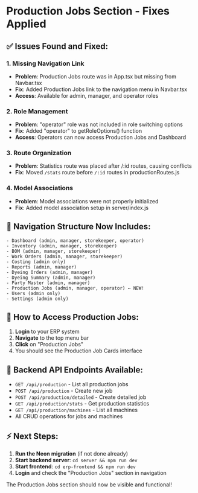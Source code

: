 # Production Jobs Section - Fixes Applied

## ✅ Issues Found and Fixed:

### 1. **Missing Navigation Link**
- **Problem**: Production Jobs route was in App.tsx but missing from Navbar.tsx
- **Fix**: Added Production Jobs link to the navigation menu in Navbar.tsx
- **Access**: Available for admin, manager, and operator roles

### 2. **Role Management**
- **Problem**: "operator" role was not included in role switching options
- **Fix**: Added "operator" to getRoleOptions() function
- **Access**: Operators can now access Production Jobs and Dashboard

### 3. **Route Organization**
- **Problem**: Statistics route was placed after /:id routes, causing conflicts
- **Fix**: Moved `/stats` route before `/:id` routes in productionRoutes.js

### 4. **Model Associations**
- **Problem**: Model associations were not properly initialized
- **Fix**: Added model association setup in server/index.js

## 📍 Navigation Structure Now Includes:

```
- Dashboard (admin, manager, storekeeper, operator)
- Inventory (admin, manager, storekeeper)
- BOM (admin, manager, storekeeper)
- Work Orders (admin, manager, storekeeper)
- Costing (admin only)
- Reports (admin, manager)
- Dyeing Orders (admin, manager)
- Dyeing Summary (admin, manager)
- Party Master (admin, manager)
- Production Jobs (admin, manager, operator) ← NEW!
- Users (admin only)
- Settings (admin only)
```

## 🚀 How to Access Production Jobs:

1. **Login** to your ERP system
2. **Navigate** to the top menu bar
3. **Click** on "Production Jobs" 
4. You should see the Production Job Cards interface

## 🔧 Backend API Endpoints Available:

- `GET /api/production` - List all production jobs
- `POST /api/production` - Create new job
- `POST /api/production/detailed` - Create detailed job
- `GET /api/production/stats` - Get production statistics
- `GET /api/production/machines` - List all machines
- All CRUD operations for jobs and machines

## ⚡ Next Steps:

1. **Run the Neon migration** (if not done already)
2. **Start backend server**: `cd server && npm run dev`
3. **Start frontend**: `cd erp-frontend && npm run dev`
4. **Login** and check the "Production Jobs" section in navigation

The Production Jobs section should now be visible and functional!
